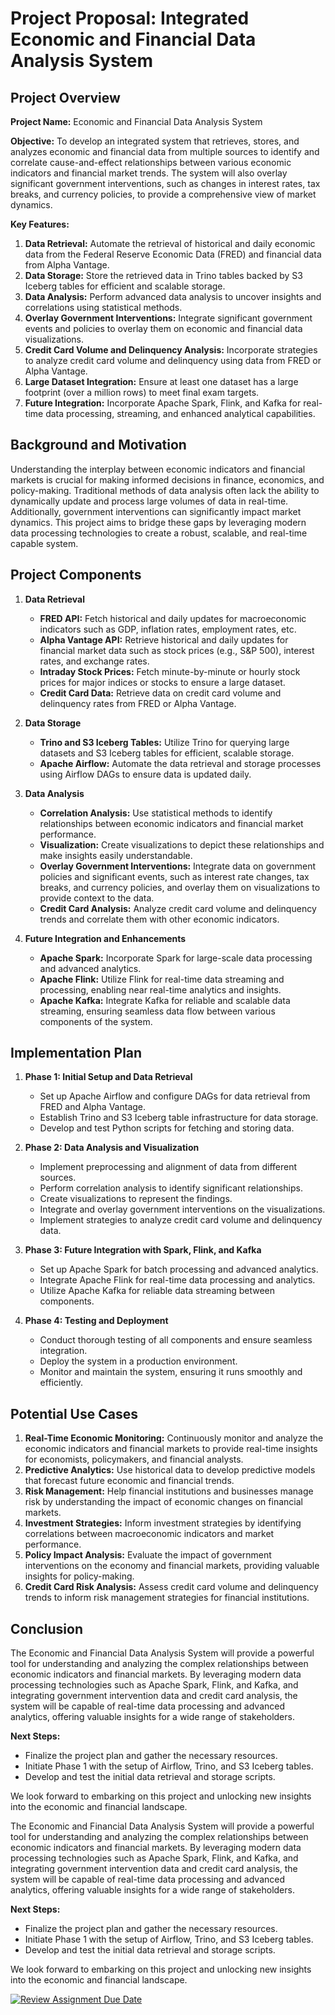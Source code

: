 
# Project Proposal: Integrated Economic and Financial Data Analysis System

## Project Overview

**Project Name:** Economic and Financial Data Analysis System

**Objective:** To develop an integrated system that retrieves, stores, and analyzes economic and financial data from multiple sources to identify and correlate cause-and-effect relationships between various economic indicators and financial market trends. The system will also overlay significant government interventions, such as changes in interest rates, tax breaks, and currency policies, to provide a comprehensive view of market dynamics.

**Key Features:**
1. **Data Retrieval:** Automate the retrieval of historical and daily economic data from the Federal Reserve Economic Data (FRED) and financial data from Alpha Vantage.
2. **Data Storage:** Store the retrieved data in Trino tables backed by S3 Iceberg tables for efficient and scalable storage.
3. **Data Analysis:** Perform advanced data analysis to uncover insights and correlations using statistical methods.
4. **Overlay Government Interventions:** Integrate significant government events and policies to overlay them on economic and financial data visualizations.
5. **Credit Card Volume and Delinquency Analysis:** Incorporate strategies to analyze credit card volume and delinquency using data from FRED or Alpha Vantage.
6. **Large Dataset Integration:** Ensure at least one dataset has a large footprint (over a million rows) to meet final exam targets.
7. **Future Integration:** Incorporate Apache Spark, Flink, and Kafka for real-time data processing, streaming, and enhanced analytical capabilities.

## Background and Motivation

Understanding the interplay between economic indicators and financial markets is crucial for making informed decisions in finance, economics, and policy-making. Traditional methods of data analysis often lack the ability to dynamically update and process large volumes of data in real-time. Additionally, government interventions can significantly impact market dynamics. This project aims to bridge these gaps by leveraging modern data processing technologies to create a robust, scalable, and real-time capable system.

## Project Components

1. **Data Retrieval**
    - **FRED API:** Fetch historical and daily updates for macroeconomic indicators such as GDP, inflation rates, employment rates, etc.
    - **Alpha Vantage API:** Retrieve historical and daily updates for financial market data such as stock prices (e.g., S&P 500), interest rates, and exchange rates.
    - **Intraday Stock Prices:** Fetch minute-by-minute or hourly stock prices for major indices or stocks to ensure a large dataset.
    - **Credit Card Data:** Retrieve data on credit card volume and delinquency rates from FRED or Alpha Vantage.

2. **Data Storage**
    - **Trino and S3 Iceberg Tables:** Utilize Trino for querying large datasets and S3 Iceberg tables for efficient, scalable storage.
    - **Apache Airflow:** Automate the data retrieval and storage processes using Airflow DAGs to ensure data is updated daily.

3. **Data Analysis**
    - **Correlation Analysis:** Use statistical methods to identify relationships between economic indicators and financial market performance.
    - **Visualization:** Create visualizations to depict these relationships and make insights easily understandable.
    - **Overlay Government Interventions:** Integrate data on government policies and significant events, such as interest rate changes, tax breaks, and currency policies, and overlay them on visualizations to provide context to the data.
    - **Credit Card Analysis:** Analyze credit card volume and delinquency trends and correlate them with other economic indicators.

4. **Future Integration and Enhancements**
    - **Apache Spark:** Incorporate Spark for large-scale data processing and advanced analytics.
    - **Apache Flink:** Utilize Flink for real-time data streaming and processing, enabling near real-time analytics and insights.
    - **Apache Kafka:** Integrate Kafka for reliable and scalable data streaming, ensuring seamless data flow between various components of the system.

## Implementation Plan

1. **Phase 1: Initial Setup and Data Retrieval**
    - Set up Apache Airflow and configure DAGs for data retrieval from FRED and Alpha Vantage.
    - Establish Trino and S3 Iceberg table infrastructure for data storage.
    - Develop and test Python scripts for fetching and storing data.

2. **Phase 2: Data Analysis and Visualization**
    - Implement preprocessing and alignment of data from different sources.
    - Perform correlation analysis to identify significant relationships.
    - Create visualizations to represent the findings.
    - Integrate and overlay government interventions on the visualizations.
    - Implement strategies to analyze credit card volume and delinquency data.

3. **Phase 3: Future Integration with Spark, Flink, and Kafka**
    - Set up Apache Spark for batch processing and advanced analytics.
    - Integrate Apache Flink for real-time data processing and analytics.
    - Utilize Apache Kafka for reliable data streaming between components.

4. **Phase 4: Testing and Deployment**
    - Conduct thorough testing of all components and ensure seamless integration.
    - Deploy the system in a production environment.
    - Monitor and maintain the system, ensuring it runs smoothly and efficiently.

## Potential Use Cases

1. **Real-Time Economic Monitoring:** Continuously monitor and analyze the economic indicators and financial markets to provide real-time insights for economists, policymakers, and financial analysts.
2. **Predictive Analytics:** Use historical data to develop predictive models that forecast future economic and financial trends.
3. **Risk Management:** Help financial institutions and businesses manage risk by understanding the impact of economic changes on financial markets.
4. **Investment Strategies:** Inform investment strategies by identifying correlations between macroeconomic indicators and market performance.
5. **Policy Impact Analysis:** Evaluate the impact of government interventions on the economy and financial markets, providing valuable insights for policy-making.
6. **Credit Card Risk Analysis:** Assess credit card volume and delinquency trends to inform risk management strategies for financial institutions.

## Conclusion

The Economic and Financial Data Analysis System will provide a powerful tool for understanding and analyzing the complex relationships between economic indicators and financial markets. By leveraging modern data processing technologies such as Apache Spark, Flink, and Kafka, and integrating government intervention data and credit card analysis, the system will be capable of real-time data processing and advanced analytics, offering valuable insights for a wide range of stakeholders.

**Next Steps:**
- Finalize the project plan and gather the necessary resources.
- Initiate Phase 1 with the setup of Airflow, Trino, and S3 Iceberg tables.
- Develop and test the initial data retrieval and storage scripts.

We look forward to embarking on this project and unlocking new insights into the economic and financial landscape.

The Economic and Financial Data Analysis System will provide a powerful tool for understanding and analyzing the complex relationships between economic indicators and financial markets. By leveraging modern data processing technologies such as Apache Spark, Flink, and Kafka, and integrating government intervention data and credit card analysis, the system will be capable of real-time data processing and advanced analytics, offering valuable insights for a wide range of stakeholders.

**Next Steps:**
- Finalize the project plan and gather the necessary resources.
- Initiate Phase 1 with the setup of Airflow, Trino, and S3 Iceberg tables.
- Develop and test the initial data retrieval and storage scripts.

We look forward to embarking on this project and unlocking new insights into the economic and financial landscape.

[![Review Assignment Due Date](https://classroom.github.com/assets/deadline-readme-button-24ddc0f5d75046c5622901739e7c5dd533143b0c8e959d652212380cedb1ea36.svg)](https://classroom.github.com/a/1lXY_Wlg)

